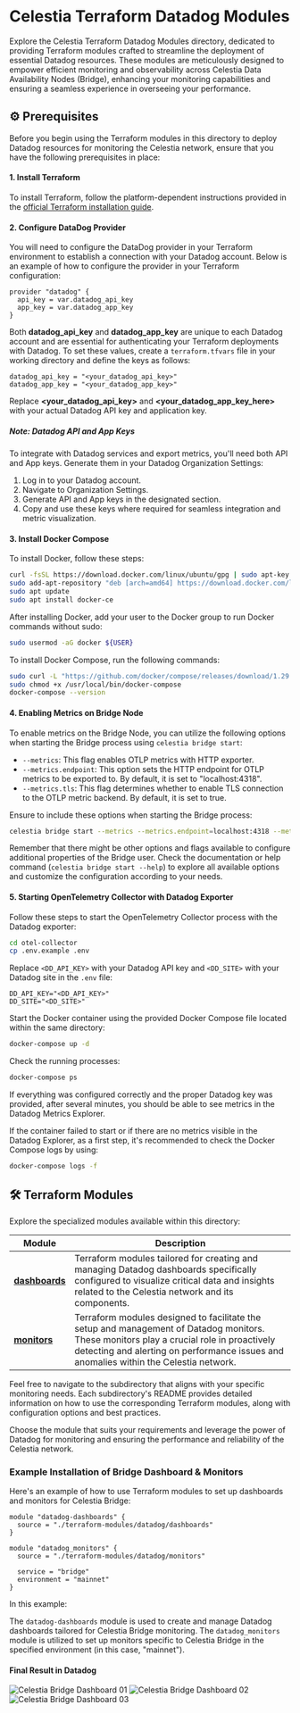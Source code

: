 # Celestia Terraform Datadog Modules

Explore the Celestia Terraform Datadog Modules directory, dedicated to providing Terraform modules crafted to streamline the deployment of essential Datadog resources. These modules are meticulously designed to empower efficient monitoring and observability across Celestia Data Availability Nodes (Bridge), enhancing your monitoring capabilities and ensuring a seamless experience in overseeing your performance.

## ⚙️ Prerequisites

Before you begin using the Terraform modules in this directory to deploy Datadog resources for monitoring the Celestia network, ensure that you have the following prerequisites in place:

#### 1. Install Terraform

To install Terraform, follow the platform-dependent instructions provided in the [official Terraform installation guide](https://developer.hashicorp.com/terraform/install).

#### 2. Configure DataDog Provider

You will need to configure the DataDog provider in your Terraform environment to establish a connection with your Datadog account. Below is an example of how to configure the provider in your Terraform configuration:

```hcl
provider "datadog" {
  api_key = var.datadog_api_key
  app_key = var.datadog_app_key
}
```

Both **datadog_api_key** and **datadog_app_key** are unique to each Datadog account and are essential for authenticating your Terraform deployments with Datadog. To set these values, create a `terraform.tfvars` file in your working directory and define the keys as follows:

```hcl
datadog_api_key = "<your_datadog_api_key>"
datadog_app_key = "<your_datadog_app_key>"
```

Replace **<your_datadog_api_key>** and **<your_datadog_app_key_here>** with your actual Datadog API key and application key.

##### Note: Datadog API and App Keys

To integrate with Datadog services and export metrics, you'll need both API and App keys. Generate them in your Datadog Organization Settings:

1. Log in to your Datadog account.
2. Navigate to Organization Settings.
3. Generate API and App keys in the designated section.
4. Copy and use these keys where required for seamless integration and metric visualization.

#### 3. Install Docker Compose

To install Docker, follow these steps:

```bash
curl -fsSL https://download.docker.com/linux/ubuntu/gpg | sudo apt-key add -
sudo add-apt-repository "deb [arch=amd64] https://download.docker.com/linux/ubuntu focal stable"
sudo apt update
sudo apt install docker-ce
```

After installing Docker, add your user to the Docker group to run Docker commands without sudo:

```bash
sudo usermod -aG docker ${USER}
```

To install Docker Compose, run the following commands:

```bash
sudo curl -L "https://github.com/docker/compose/releases/download/1.29.2/docker-compose-$(uname -s)-$(uname -m)" -o /usr/local/bin/docker-compose
sudo chmod +x /usr/local/bin/docker-compose
docker-compose --version
```

#### 4. Enabling Metrics on Bridge Node

To enable metrics on the Bridge Node, you can utilize the following options when starting the Bridge process using `celestia bridge start`:

- `--metrics`: This flag enables OTLP metrics with HTTP exporter.
- `--metrics.endpoint`: This option sets the HTTP endpoint for OTLP metrics to be exported to. By default, it is set to "localhost:4318".
- `--metrics.tls`: This flag determines whether to enable TLS connection to the OTLP metric backend. By default, it is set to true.

Ensure to include these options when starting the Bridge process:

```bash
celestia bridge start --metrics --metrics.endpoint=localhost:4318 --metrics.tls=true
```

Remember that there might be other options and flags available to configure additional properties of the Bridge user. Check the documentation or help command (`celestia bridge start --help`) to explore all available options and customize the configuration according to your needs.

#### 5. Starting OpenTelemetry Collector with Datadog Exporter

Follow these steps to start the OpenTelemetry Collector process with the Datadog exporter:

```bash
cd otel-collector
cp .env.example .env
```

Replace `<DD_API_KEY>` with your Datadog API key and `<DD_SITE>` with your Datadog site in the `.env` file:

```
DD_API_KEY="<DD_API_KEY>"
DD_SITE="<DD_SITE>"
```

Start the Docker container using the provided Docker Compose file located within the same directory:

```bash
docker-compose up -d
```

Check the running processes:

```bash
docker-compose ps
```

If everything was configured correctly and the proper Datadog key was provided, after several minutes, you should be able to see metrics in the Datadog Metrics Explorer.

If the container failed to start or if there are no metrics visible in the Datadog Explorer, as a first step, it's recommended to check the Docker Compose logs by using:

```bash
docker-compose logs -f
```

## 🛠️ Terraform Modules

Explore the specialized modules available within this directory:

| Module                          | Description                                                                                                                                                                                                                 |
| ------------------------------- | --------------------------------------------------------------------------------------------------------------------------------------------------------------------------------------------------------------------------- |
| [**dashboards**](./dashboards/) | Terraform modules tailored for creating and managing Datadog dashboards specifically configured to visualize critical data and insights related to the Celestia network and its components.                                      |
| [**monitors**](./monitors/)     | Terraform modules designed to facilitate the setup and management of Datadog monitors. These monitors play a crucial role in proactively detecting and alerting on performance issues and anomalies within the Celestia network. |

Feel free to navigate to the subdirectory that aligns with your specific monitoring needs. Each subdirectory's README provides detailed information on how to use the corresponding Terraform modules, along with configuration options and best practices.

Choose the module that suits your requirements and leverage the power of Datadog for monitoring and ensuring the performance and reliability of the Celestia network.

### Example Installation of Bridge Dashboard & Monitors

Here's an example of how to use Terraform modules to set up dashboards and monitors for Celestia Bridge:

```hcl
module "datadog-dashboards" {
  source = "./terraform-modules/datadog/dashboards"
}

module "datadog_monitors" {
  source = "./terraform-modules/datadog/monitors"

  service = "bridge"
  environment = "mainnet"
}
```

In this example:

The `datadog-dashboards` module is used to create and manage Datadog dashboards tailored for Celestia Bridge monitoring.
The `datadog_monitors` module is utilized to set up monitors specific to Celestia Bridge in the specified environment (in this case, "mainnet").

#### Final Result in Datadog

![Celestia Bridge Dashboard 01](https://trusted-point.s3.amazonaws.com/datadog/dashboards/bridge_dashboard_01.png)
![Celestia Bridge Dashboard 02](https://trusted-point.s3.amazonaws.com/datadog/dashboards/bridge_dashboard_02.png)
![Celestia Bridge Dashboard 03](https://trusted-point.s3.amazonaws.com/datadog/dashboards/bridge_dashboard_03.png)
